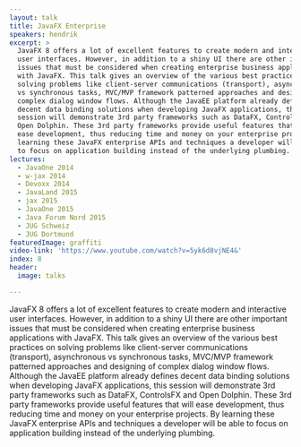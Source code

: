 ```yaml
---
layout: talk
title: JavaFX Enterprise
speakers: hendrik
excerpt: >
  JavaFX 8 offers a lot of excellent features to create modern and interactive
  user interfaces. However, in addition to a shiny UI there are other important
  issues that must be considered when creating enterprise business applications
  with JavaFX. This talk gives an overview of the various best practices on
  solving problems like client-server communications (transport), asynchronous
  vs synchronous tasks, MVC/MVP framework patterned approaches and designing of
  complex dialog window flows. Although the JavaEE platform already defines
  decent data binding solutions when developing JavaFX applications, this
  session will demonstrate 3rd party frameworks such as DataFX, ControlsFX and
  Open Dolphin. These 3rd party frameworks provide useful features that will
  ease development, thus reducing time and money on your enterprise projects. By
  learning these JavaFX enterprise APIs and techniques a developer will be able
  to focus on application building instead of the underlying plumbing.
lectures:
  - JavaOne 2014
  - w-jax 2014
  - Devoxx 2014
  - JavaLand 2015
  - jax 2015
  - JavaOne 2015
  - Java Forum Nord 2015
  - JUG Schweiz
  - JUG Dortmund
featuredImage: graffiti
video-link: 'https://www.youtube.com/watch?v=5yk6d8vjNE4&'
index: 8
header:
  image: talks

---
```


JavaFX 8 offers a lot of excellent features to create modern and interactive user interfaces. However, in addition to a shiny UI there are other important issues that must be considered when creating enterprise business applications with JavaFX. This talk gives an overview of the various best practices on solving problems like client-server communications (transport), asynchronous vs synchronous tasks, MVC/MVP framework patterned approaches and designing of complex dialog window flows. Although the JavaEE platform already defines decent data binding solutions when developing JavaFX applications, this session will demonstrate 3rd party frameworks such as DataFX, ControlsFX and Open Dolphin. These 3rd party frameworks provide useful features that will ease development, thus reducing time and money on your enterprise projects. By learning these JavaFX enterprise APIs and techniques a developer will be able to focus on application building instead of the underlying plumbing.
